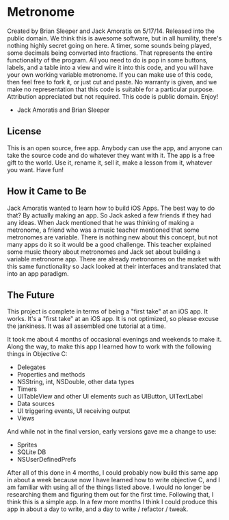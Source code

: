 # Metronome
Created by Brian Sleeper and Jack Amoratis on 5/17/14.
Released into the public domain. We think this is awesome software, but in all humility, there's nothing highly secret going on here. A timer, some sounds being played, some decimals being converted into fractions. That represents the entire functionality of the program. All you need to do is pop in some buttons, labels, and a table into a view and wire it into this code, and you will have your own working variable metronome. If you can make use of this code, then feel free to fork it, or just cut and paste. No warranty is given, and we make no representation that this code is suitable for a particular purpose. Attribution appreciated but not required. This code is public domain. Enjoy!
- Jack Amoratis and Brian Sleeper


## License
This is an open source, free app. Anybody can use the app, and anyone can take the source code and do whatever they want with it. The app is a free gift to the world. Use it, rename it, sell it, make a lesson from it, whatever you want. Have fun!

## How it Came to Be
Jack Amoratis wanted to learn how to build iOS Apps. The best way to do that? By actually making an app. So Jack asked a few friends if they had any ideas. When Jack mentioned that he was thinking of making a metronome, a friend who was a music teacher mentioned that some metronomes are variable. There is nothing new about this concept, but not many apps do it so it would be a good challenge. This teacher explained some music theory about metronomes and Jack set about building a variable metronome app. There are already metronomes on the market with this same functionality so Jack looked at their interfaces and translated that into an app paradigm.

## The Future
This project is complete in terms of being a "first take" at an iOS app. It works. It's a "first take" at an iOS app. It is not optimized, so please excuse the jankiness. It was all assembled one tutorial at a time.

It took me about 4 months of occasional evenings and weekends to make it. Along the way, to make this app I learned how to work with the following things in Objective C:

* Delegates
* Properties and methods
* NSString, int, NSDouble, other data types
* Timers
* UITableView and other UI elements such as UIButton, UITextLabel
* Data sources
* UI triggering events, UI receiving output
* Views

And while not in the final version, early versions gave me a change to use:

* Sprites
* SQLite DB
* NSUserDefinedPrefs

After all of this done in 4 months, I could probably now build this same app in about a week because now I have learned how to write objective C, and I am familiar with using all of the things listed above. I would no longer be researching them and figuring them out for the first time. Following that, I think this is a simple app. In a few more months I think I could produce this app in about a day to write, and a day to write / refactor / tweak.
